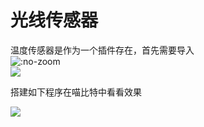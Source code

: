 # 光线传感器  

温度传感器是作为一个插件存在，首先需要导入  
![](https://s2.ax1x.com/2019/02/18/kcp6vn.png ':no-zoom')  
![](https://s2.ax1x.com/2019/02/18/kcnjOO.png)  

搭建如下程序在喵比特中看看效果  
  
![](https://s2.ax1x.com/2019/02/18/kcuPfI.png)